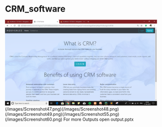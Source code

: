 # CRM_software
![GitHub Logo](/images/Screenshot45.png)(/images/Screenshot47.png)(/images/Screenshot48.png)(/images/Screenshot49.png)(/images/Screenshot55.png)(/images/Screenshot60.png)
For more Outputs open output.pptx
